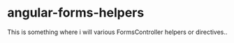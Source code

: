 # angular-forms-helpers

This is something where i will various FormsController helpers or directives..
